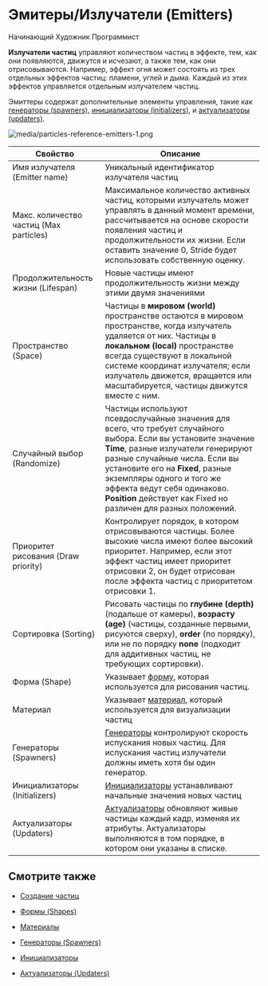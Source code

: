 ﻿# Эмитеры/Излучатели (Emitters)

<span class="badge text-bg-primary">Начинающий</span>
<span class="badge text-bg-success">Художник</span>
<span class="badge text-bg-success">Программист</span>

**Излучатели частиц** управляют количеством частиц в эффекте, тем, как они появляются, движутся и исчезают, а также тем, как они отрисовываются. Например, эффект огня может состоять из трех отдельных эффектов частиц: пламени, углей и дыма. Каждый из этих эффектов управляется отдельным излучателем частиц.

Эмиттеры содержат дополнительные элементы управления, такие как [генераторы (spawners)](spawners.md), [инициализаторы (initializers)](initializers.md), и [актуализаторы (updaters)](updaters.md).

![media/particles-reference-emitters-1.png](media/particles-reference-emitters-1.png) 

| Свойство         | Описание
| ---------------- | -----------
| Имя излучателя (Emitter name)  | Уникальный идентификатор излучателя частиц
| Макс. количество частиц (Max particles)  | Максимальное количество активных частиц, которыми излучатель может управлять в данный момент времени, рассчитывается на основе скорости появления частиц и продолжительности их жизни. Если оставить значение 0, Stride будет использовать собственную оценку.
| Продолжительность жизни (Lifespan)  | Новые частицы имеют продолжительность жизни между этими двумя значениями
| Пространство (Space)  | Частицы в **мировом (world)** пространстве остаются в мировом пространстве, когда излучатель удаляется от них. Частицы в **локальном (local)** пространстве всегда существуют в локальной системе координат излучателя; если излучатель движется, вращается или масштабируется, частицы движутся вместе с ним.
| Случайный выбор (Randomize)  | Частицы используют псевдослучайные значения для всего, что требует случайного выбора. Если вы установите значение **Time**, разные излучатели генерируют разные случайные числа. Если вы установите его на **Fixed**, разные экземпляры одного и того же эффекта ведут себя одинаково. **Position** действует как Fixed но различен для разных положений.
| Приоритет рисования (Draw priority) |  Контролирует порядок, в котором отрисовываются частицы. Более высокие числа имеют более высокий приоритет. Например, если этот эффект частиц имеет приоритет отрисовки 2, он будет отрисован после эффекта частиц с приоритетом отрисовки 1.
| Сортировка (Sorting) | Рисовать частицы по **глубине (depth)** (подальше от камеры), **возрасту (age)** (частицы, созданные первыми, рисуются сверху), **order** (по порядку), или не по порядку **none** (подходит для аддитивных частиц, не требующих сортировки). |
| Форма (Shape) | Указывает [форму](shapes.md), которая используется для рисования частиц.
| Материал | Указывает [материал](materials.md), который используется для визуализации частиц
| Генераторы (Spawners) | [Генераторы](spawners.md) контролируют скорость испускания новых частиц. Для испускания частиц излучатели должны иметь хотя бы один генератор.
| Инициализаторы (Initializers) | [Инициализаторы](initializers.md) устанавливают начальные значения новых частиц
| Актуализаторы (Updaters) | [Актуализаторы](updaters.md) обновляют живые частицы каждый кадр, изменяя их атрибуты. Актуализаторы выполняются в том порядке, в котором они указаны в списке.

## Смотрите также

* [Создание частиц](create-particles.md)

* [Формы (Shapes)](shapes.md)

* [Материалы](materials.md)

* [Генераторы (Spawners)](spawners.md)

* [Инициализаторы](initializers.md)

* [Актуализаторы (Updaters)](updaters.md)